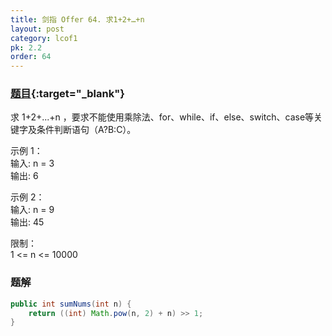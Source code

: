 ```yaml
---
title: 剑指 Offer 64. 求1+2+…+n
layout: post
category: lcof1
pk: 2.2
order: 64
---
```


### [题目](https://leetcode-cn.com/problems/qiu-12n-lcof/){:target="_blank"}

求 1+2+...+n ，要求不能使用乘除法、for、while、if、else、switch、case等关键字及条件判断语句（A?B:C）。

示例 1：  
输入: n = 3  
输出: 6

示例 2：  
输入: n = 9  
输出: 45

限制：  
1 <= n <= 10000

### 题解

```java
public int sumNums(int n) {
    return ((int) Math.pow(n, 2) + n) >> 1;
}
```